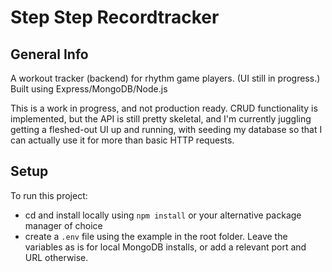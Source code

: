 # Step Step Recordtracker

## General Info

A workout tracker (backend) for rhythm game players. (UI still in progress.) Built using Express/MongoDB/Node.js

This is a work in progress, and not production ready. CRUD functionality is implemented, but the API is still pretty skeletal, and I'm currently juggling getting a fleshed-out UI up and running, with seeding my database so that I can actually use it for more than basic HTTP requests.

## Setup

To run this project:

* cd and install locally using `npm install` or your alternative package manager of choice
* create a `.env` file using the example in the root folder. Leave the variables as is for local MongoDB installs, or add a relevant port and URL otherwise.